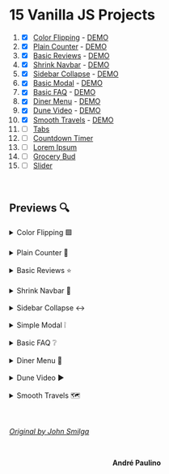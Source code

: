 # 15 Vanilla JS Projects

1. - [x] [Color Flipping](color_flipping) - [DEMO](https://color-flipping.netlify.app/)
2. - [x] [Plain Counter](plaincounter) - [DEMO](https://plaincounter.netlify.app/)
3. - [x] [Basic Reviews](reviews) - [DEMO](https://basicreviews.netlify.app/)
4. - [x] [Shrink Navbar](shrink_navbar) - [DEMO](https://shrinknavbar.netlify.app/)
5. - [x] [Sidebar Collapse](sidebar_collapse) - [DEMO](https://sidebarcollapse.netlify.app/)
6. - [x] [Basic Modal](basic_modal) - [DEMO](https://basicmodal.netlify.app/)
7. - [x] [Basic FAQ](basic_faq) - [DEMO](https://basicfaq.netlify.app/)
8. - [x] [Diner Menu](diner_menu) - [DEMO](https://dinermenu.netlify.app/)
9. - [x] [Dune Video](dune_video) - [DEMO](https://dunevideo.netlify.app/)
10. - [x] [Smooth Travels](smooth_travels) - [DEMO](https://smoothtravels.netlify.app/)
11. - [ ] [Tabs](tabs)
12. - [ ] [Countdown Timer](countdown_timer)
13. - [ ] [Lorem Ipsum](lorem_ipsum)
14. - [ ] [Grocery Bud](grocery_bud)
15. - [ ] [Slider](slider)

<br>

## Previews 🔍
<details>
	<summary>Color Flipping 🟩</summary>
	<img src="./images/color_flipping.png" height=300 alt="website with a green background a title describing the color in hexdecimal and click me button"/>
</details>
<br>
<details>
	<summary>Plain Counter 🧮</summary>
	<img src="./images/plain_counter.png" height=200 alt="website with a dark background a counter and buttons to descrease, reset and increase."/>
</details>
<br>
<details>
	<summary>Basic Reviews ⭐</summary>
	<img src="./images/basic_reviews.png" height=300 alt="website with a light background a profile image, name, job and a fake review"/>
</details>
<br>
<details>
	<summary>Shrink Navbar 🧭</summary>
	<img src="./images/shrink_navbar.png" height=250 alt="website with a dark background and a title shrink to burger navbar"/>
</details>
<br>
<details>
	<summary>Sidebar Collapse ↔️</summary>
	<img src="./images/sidebar_collapse.png" height=250 alt="website with a dark background and a vertical navbar"/>
</details>
<br>
<details>
	<summary>Simple Modal ❕</summary>
	<img src="./images/simple_modal.png" height=250 alt="website with a living room background, a banner saying 'modal project' and a open modal button"/>
</details>
<br>
<details>
	<summary>Basic FAQ ❔</summary>
	<img src="./images/basic_faq.png" height=250 alt="website with a dark background, a tile of 'frequently asked questions' and white boxes for the questions"/>
</details>
<br>
<details>
	<summary>Diner Menu 🍴</summary>
	<img src="./images/diner_menu.png" height=250 alt="website with a light background, a title saying 'our menu' buttons for the meals categories and a list the items"/>
</details>
<br>
<details>
	<summary>Dune Video ▶️</summary>
	<img src="./images/dune_video.png" height=250 alt="website with a background of a dune and a title saying 'house atreides on dune'"/>
</details>
<br>
<details>
	<summary>Smooth Travels 🗺️</summary>
	<img src="./images/smooth_travels.png" height=250 alt="website with a background of a mountainous and a sticky navigation menu"/>
</details>

<br>
<br>

[*Original by John Smilga*](https://www.youtube.com/watch?v=3PHXvlpOkf4)

<br>

<p align="center">
	<b>
		André Paulino
	</b>
</p>
